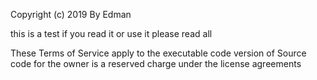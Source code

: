 Copyright (c) 2019 By Edman

this is a test if you read it or use it please read all 

These Terms of Service apply to the executable code version of Source code for the owner is a reserved charge under the license agreements

